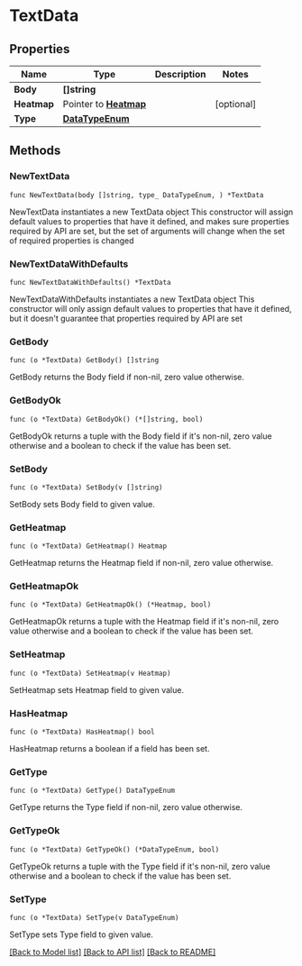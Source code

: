 # TextData

## Properties

Name | Type | Description | Notes
------------ | ------------- | ------------- | -------------
**Body** | **[]string** |  | 
**Heatmap** | Pointer to [**Heatmap**](Heatmap.md) |  | [optional] 
**Type** | [**DataTypeEnum**](DataTypeEnum.md) |  | 

## Methods

### NewTextData

`func NewTextData(body []string, type_ DataTypeEnum, ) *TextData`

NewTextData instantiates a new TextData object
This constructor will assign default values to properties that have it defined,
and makes sure properties required by API are set, but the set of arguments
will change when the set of required properties is changed

### NewTextDataWithDefaults

`func NewTextDataWithDefaults() *TextData`

NewTextDataWithDefaults instantiates a new TextData object
This constructor will only assign default values to properties that have it defined,
but it doesn't guarantee that properties required by API are set

### GetBody

`func (o *TextData) GetBody() []string`

GetBody returns the Body field if non-nil, zero value otherwise.

### GetBodyOk

`func (o *TextData) GetBodyOk() (*[]string, bool)`

GetBodyOk returns a tuple with the Body field if it's non-nil, zero value otherwise
and a boolean to check if the value has been set.

### SetBody

`func (o *TextData) SetBody(v []string)`

SetBody sets Body field to given value.


### GetHeatmap

`func (o *TextData) GetHeatmap() Heatmap`

GetHeatmap returns the Heatmap field if non-nil, zero value otherwise.

### GetHeatmapOk

`func (o *TextData) GetHeatmapOk() (*Heatmap, bool)`

GetHeatmapOk returns a tuple with the Heatmap field if it's non-nil, zero value otherwise
and a boolean to check if the value has been set.

### SetHeatmap

`func (o *TextData) SetHeatmap(v Heatmap)`

SetHeatmap sets Heatmap field to given value.

### HasHeatmap

`func (o *TextData) HasHeatmap() bool`

HasHeatmap returns a boolean if a field has been set.

### GetType

`func (o *TextData) GetType() DataTypeEnum`

GetType returns the Type field if non-nil, zero value otherwise.

### GetTypeOk

`func (o *TextData) GetTypeOk() (*DataTypeEnum, bool)`

GetTypeOk returns a tuple with the Type field if it's non-nil, zero value otherwise
and a boolean to check if the value has been set.

### SetType

`func (o *TextData) SetType(v DataTypeEnum)`

SetType sets Type field to given value.



[[Back to Model list]](../README.md#documentation-for-models) [[Back to API list]](../README.md#documentation-for-api-endpoints) [[Back to README]](../README.md)


